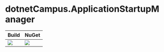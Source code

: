 # dotnetCampus.ApplicationStartupManager

| Build | NuGet |
|--|--|
|![](https://github.com/dotnet-campus/dotnetCampus.ApplicationStartupManager/workflows/.NET%20Build/badge.svg)|[![](https://img.shields.io/nuget/v/dotnetCampus.ApplicationStartupManager.svg)](https://www.nuget.org/packages/dotnetCampus.ApplicationStartupManager)|